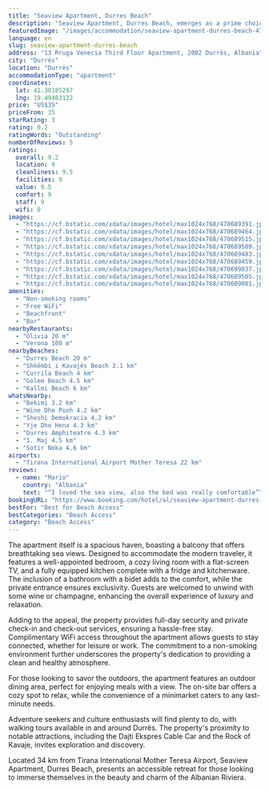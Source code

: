 ```yaml
---
title: "Seaview Apartment, Durres Beach"
description: "Seaview Apartment, Durres Beach, emerges as a prime choice for travelers seeking a blend of comfort and convenience on the Albanian coast."
featuredImage: "/images/accommodation/seaview-apartment-durres-beach-470689391.jpg"
language: en
slug: seaview-apartment-durres-beach
address: "13 Rruga Venecia Third Floor Apartment, 2002 Durrës, Albania"
city: "Durrës"
location: "Durrës"
accommodationType: "apartment"
coordinates:
  lat: 41.30185297
  lng: 19.49483132
price: "US$35"
priceFrom: 35
starRating: 3
rating: 9.2
ratingWords: "Outstanding"
numberOfReviews: 5
ratings:
  overall: 9.2
  location: 9
  cleanliness: 9.5
  facilities: 9
  value: 9.5
  comfort: 9
  staff: 9
  wifi: 0
images:
  - "https://cf.bstatic.com/xdata/images/hotel/max1024x768/470689391.jpg?k=7847e6629c6eec2884c876d518213256a9024dd67f3f6453ed425da985a3fa1d&o=&hp=1"
  - "https://cf.bstatic.com/xdata/images/hotel/max1024x768/470689464.jpg?k=83bdff927ca3d3292dea5e5105113a7f5ed351d01a245ab6ab54a29cd5e92122&o=&hp=1"
  - "https://cf.bstatic.com/xdata/images/hotel/max1024x768/470689515.jpg?k=0478ed032a4d638068eb9fa5af1c2afcf2dce48dd899f5b0aabf54d4af5e7a41&o=&hp=1"
  - "https://cf.bstatic.com/xdata/images/hotel/max1024x768/470689509.jpg?k=a065e7e837c28559df6d5da2261acdb34633bda5d248173359c8396018d5f7f6&o=&hp=1"
  - "https://cf.bstatic.com/xdata/images/hotel/max1024x768/470689483.jpg?k=c4b97f8547d3a77b4ab613fe47a5e19eff4e8c5d438fc9586a14c369189e5e3d&o=&hp=1"
  - "https://cf.bstatic.com/xdata/images/hotel/max1024x768/470689459.jpg?k=804a549074d00725756ba0d30bb092975702a0cb8e5432b8840456cee0c68e2c&o=&hp=1"
  - "https://cf.bstatic.com/xdata/images/hotel/max1024x768/470699837.jpg?k=24593d1a912695e24d6d86b303e61cedfd89613844bf1f845f6a22cc02782a8b&o=&hp=1"
  - "https://cf.bstatic.com/xdata/images/hotel/max1024x768/470689505.jpg?k=25675cefb2795fc3e3645f7192d653763aaa4c9a4e1cd11eed1fcebb01541767&o=&hp=1"
  - "https://cf.bstatic.com/xdata/images/hotel/max1024x768/478609001.jpg?k=7981e37b9dd163f0a379082e87420b6d3333c990a4ff143f6e91b52b1cd392bb&o=&hp=1"
amenities:
  - "Non-smoking rooms"
  - "Free WiFi"
  - "Beachfront"
  - "Bar"
nearbyRestaurants:
  - "Olivia 20 m"
  - "Verona 100 m"
nearbyBeaches:
  - "Durres Beach 20 m"
  - "Shkëmbi i Kavajës Beach 2.1 km"
  - "Currila Beach 4 km"
  - "Golem Beach 4.5 km"
  - "Kallmi Beach 6 km"
whatsNearby:
  - "Bekimi 3.2 km"
  - "Wine Dhe Pooh 4.2 km"
  - "Sheshi Demokracia 4.2 km"
  - "Yje Dhe Hena 4.3 km"
  - "Durres Amphiteatre 4.3 km"
  - "1. Maj 4.5 km"
  - "Sotir Noka 4.6 km"
airports:
  - "Tirana International Airport Mother Teresa 22 km"
reviews:
  - name: "Mario"
    country: "Albania"
    text: "“I loved the sea view, also the bed was really comfortable”"
bookingURL: "https://www.booking.com/hotel/al/seaview-apartment-durres-beach.en-gb.html?aid=8035640"
bestFor: "Best for Beach Access"
bestCategories: "Beach Access"
category: "Beach Access"
---
```


The apartment itself is a spacious haven, boasting a balcony that offers breathtaking sea views. Designed to accommodate the modern traveler, it features a well-appointed bedroom, a cozy living room with a flat-screen TV, and a fully equipped kitchen complete with a fridge and kitchenware. The inclusion of a bathroom with a bidet adds to the comfort, while the private entrance ensures exclusivity. Guests are welcomed to unwind with some wine or champagne, enhancing the overall experience of luxury and relaxation.

Adding to the appeal, the property provides full-day security and private check-in and check-out services, ensuring a hassle-free stay. Complimentary WiFi access throughout the apartment allows guests to stay connected, whether for leisure or work. The commitment to a non-smoking environment further underscores the property's dedication to providing a clean and healthy atmosphere.

For those looking to savor the outdoors, the apartment features an outdoor dining area, perfect for enjoying meals with a view. The on-site bar offers a cozy spot to relax, while the convenience of a minimarket caters to any last-minute needs.

Adventure seekers and culture enthusiasts will find plenty to do, with walking tours available in and around Durrës. The property's proximity to notable attractions, including the Dajti Ekspres Cable Car and the Rock of Kavaje, invites exploration and discovery.

Located 34 km from Tirana International Mother Teresa Airport, Seaview Apartment, Durres Beach, presents an accessible retreat for those looking to immerse themselves in the beauty and charm of the Albanian Riviera.